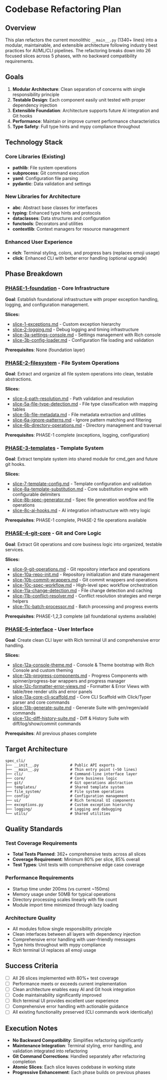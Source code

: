 # Codebase Refactoring Plan

## Overview

This plan refactors the current monolithic `__main__.py` (1340+ lines) into a modular, maintainable, and extensible architecture following industry best practices for AI/ML/CLI pipelines. The refactoring breaks down into 26 focused slices across 5 phases, with no backward compatibility requirements.

## Goals

1. **Modular Architecture**: Clean separation of concerns with single responsibility principle
2. **Testable Design**: Each component easily unit tested with proper dependency injection
3. **Extensible Foundation**: Architecture supports future AI integration and Git hooks
4. **Performance**: Maintain or improve current performance characteristics
5. **Type Safety**: Full type hints and mypy compliance throughout

## Technology Stack

### Core Libraries (Existing)
- **pathlib**: File system operations
- **subprocess**: Git command execution  
- **yaml**: Configuration file parsing
- **pydantic**: Data validation and settings

### New Libraries for Architecture
- **abc**: Abstract base classes for interfaces
- **typing**: Enhanced type hints and protocols
- **dataclasses**: Data structures and configuration
- **functools**: Decorators and utilities
- **contextlib**: Context managers for resource management

### Enhanced User Experience
- **rich**: Terminal styling, colors, and progress bars (replaces emoji usage)
- **click**: Enhanced CLI with better error handling (optional upgrade)

## Phase Breakdown

### [PHASE-1-foundation](./PHASE-1-foundation/) - Core Infrastructure
**Goal**: Establish foundational infrastructure with proper exception handling, logging, and configuration management.

**Slices:**
- [slice-1-exceptions.md](./PHASE-1-foundation/slice-1-exceptions.md) - Custom exception hierarchy
- [slice-2-logging.md](./PHASE-1-foundation/slice-2-logging.md) - Debug logging and timing infrastructure  
- [slice-3a-settings-console.md](./PHASE-1-foundation/slice-3a-settings-console.md) - Settings management with Rich console
- [slice-3b-config-loader.md](./PHASE-1-foundation/slice-3b-config-loader.md) - Configuration file loading and validation

**Prerequisites**: None (foundation layer)

### [PHASE-2-filesystem](./PHASE-2-filesystem/) - File System Operations
**Goal**: Extract and organize all file system operations into clean, testable abstractions.

**Slices:**
- [slice-4-path-resolution.md](./PHASE-2-filesystem/slice-4-path-resolution.md) - Path validation and resolution
- [slice-5a-file-type-detection.md](./PHASE-2-filesystem/slice-5a-file-type-detection.md) - File type classification with mapping tables
- [slice-5b-file-metadata.md](./PHASE-2-filesystem/slice-5b-file-metadata.md) - File metadata extraction and utilities
- [slice-6a-ignore-patterns.md](./PHASE-2-filesystem/slice-6a-ignore-patterns.md) - Ignore pattern matching and filtering
- [slice-6b-directory-operations.md](./PHASE-2-filesystem/slice-6b-directory-operations.md) - Directory management and traversal

**Prerequisites**: PHASE-1 complete (exceptions, logging, configuration)

### [PHASE-3-templates](./PHASE-3-templates/) - Template System  
**Goal**: Extract template system into shared module for cmd_gen and future git hooks.

**Slices:**
- [slice-7-template-config.md](./PHASE-3-templates/slice-7-template-config.md) - Template configuration and validation
- [slice-8a-template-substitution.md](./PHASE-3-templates/slice-8a-template-substitution.md) - Core substitution engine with configurable delimiters
- [slice-8b-spec-generator.md](./PHASE-3-templates/slice-8b-spec-generator.md) - Spec file generation workflow and file operations  
- [slice-8c-ai-hooks.md](./PHASE-3-templates/slice-8c-ai-hooks.md) - AI integration infrastructure with retry logic

**Prerequisites**: PHASE-1 complete, PHASE-2 file operations available

### [PHASE-4-git-core](./PHASE-4-git-core/) - Git and Core Logic
**Goal**: Extract Git operations and core business logic into organized, testable services.

**Slices:**
- [slice-9-git-operations.md](./PHASE-4-git-core/slice-9-git-operations.md) - Git repository interface and operations
- [slice-10a-repo-init.md](./PHASE-4-git-core/slice-10a-repo-init.md) - Repository initialization and state management
- [slice-10b-commit-wrappers.md](./PHASE-4-git-core/slice-10b-commit-wrappers.md) - Git commit wrappers and operations
- [slice-10c-spec-workflow.md](./PHASE-4-git-core/slice-10c-spec-workflow.md) - High-level spec workflow orchestration
- [slice-11a-change-detection.md](./PHASE-4-git-core/slice-11a-change-detection.md) - File change detection and caching
- [slice-11b-conflict-resolver.md](./PHASE-4-git-core/slice-11b-conflict-resolver.md) - Conflict resolution strategies and merge helpers
- [slice-11c-batch-processor.md](./PHASE-4-git-core/slice-11c-batch-processor.md) - Batch processing and progress events

**Prerequisites**: PHASE-1,2,3 complete (all foundational systems available)

### [PHASE-5-interface](./PHASE-5-interface/) - User Interface
**Goal**: Create clean CLI layer with Rich terminal UI and comprehensive error handling.

**Slices:**
- [slice-12a-console-theme.md](./PHASE-5-interface/slice-12a-console-theme.md) - Console & Theme bootstrap with Rich Console and custom theming
- [slice-12b-progress-components.md](./PHASE-5-interface/slice-12b-progress-components.md) - Progress Components with spinner/progress-bar wrappers and progress manager  
- [slice-12c-formatter-error-views.md](./PHASE-5-interface/slice-12c-formatter-error-views.md) - Formatter & Error Views with table/tree render utils and error panels
- [slice-13a-core-cli-scaffold.md](./PHASE-5-interface/slice-13a-core-cli-scaffold.md) - Core CLI Scaffold with Click/Typer parser and core commands
- [slice-13b-generate-suite.md](./PHASE-5-interface/slice-13b-generate-suite.md) - Generate Suite with gen/regen/add commands
- [slice-13c-diff-history-suite.md](./PHASE-5-interface/slice-13c-diff-history-suite.md) - Diff & History Suite with diff/log/show/commit commands

**Prerequisites**: All previous phases complete

## Target Architecture

```
spec_cli/
├── __init__.py              # Public API exports
├── __main__.py              # Thin entry point (~50 lines)
├── cli/                     # Command-line interface layer
├── core/                    # Core business logic  
├── git/                     # Git operations abstraction
├── templates/               # Shared template system
├── file_system/             # File system operations
├── config/                  # Configuration management
├── ui/                      # Rich terminal UI components
├── exceptions.py            # Custom exception hierarchy
├── logging/                 # Logging and debugging
└── utils/                   # Shared utilities
```

## Quality Standards

### Test Coverage Requirements
- **Total Tests Planned**: 362+ comprehensive tests across all slices
- **Coverage Requirement**: Minimum 80% per slice, 85% overall
- **Test Types**: Unit tests with comprehensive edge case coverage

### Performance Requirements  
- Startup time under 200ms (vs current ~150ms)
- Memory usage under 50MB for typical operations
- Directory processing scales linearly with file count
- Module import time minimized through lazy loading

### Architecture Quality
- All modules follow single responsibility principle
- Clean interfaces between all layers with dependency injection
- Comprehensive error handling with user-friendly messages
- Type hints throughout with mypy compliance
- Rich terminal UI replaces all emoji usage

## Success Criteria

- [ ] All 26 slices implemented with 80%+ test coverage
- [ ] Performance meets or exceeds current implementation  
- [ ] Clean architecture enables easy AI and Git hook integration
- [ ] Code maintainability significantly improved
- [ ] Rich terminal UI provides excellent user experience
- [ ] Comprehensive error handling with actionable guidance
- [ ] All existing functionality preserved (CLI commands work identically)

## Execution Notes

- **No Backward Compatibility**: Simplifies refactoring significantly
- **Maintenance Integration**: Terminal styling, error handling, and validation integrated into refactoring
- **Git Command Corrections**: Handled separately after refactoring completion
- **Atomic Slices**: Each slice leaves codebase in working state
- **Progressive Enhancement**: Each phase builds on previous phases
